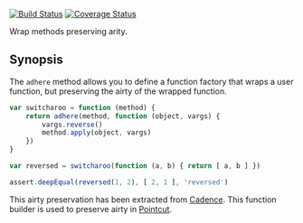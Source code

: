 [![Build Status](https://travis-ci.org/bigeasy/adhere.svg?branch=master)](https://travis-ci.org/bigeasy/adhere) [![Coverage Status](https://coveralls.io/repos/bigeasy/adhere/badge.svg?branch=master&service=github)](https://coveralls.io/github/bigeasy/adhere?branch=master)

Wrap methods preserving arity.

## Synopsis

The `adhere` method allows you to define a function factory that wraps a user
function, but preserving the airty of the wrapped function.

```javascript
var switcharoo = function (method) {
    return adhere(method, function (object, vargs) {
        vargs.reverse()
        method.apply(object, vargs)
    })
}

var reversed = switcharoo(function (a, b) { return [ a, b ] })

assert.deepEqual(reversed(1, 2), [ 2, 1 ], 'reversed')
```

This airty preservation has been extracted from
[Cadence](https://github.com/bigeasy/cadence). This function builder is used to
preserve airty in [Pointcut](https://github.com/bigeasy/pointcut).
